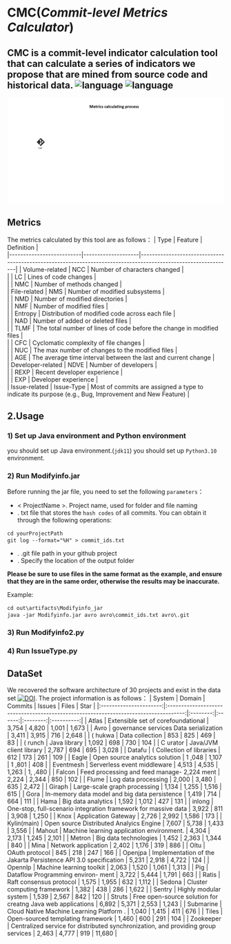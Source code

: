 # CMC(_Commit-level Metrics Calculator_)
CMC is a commit-level indicator calculation tool that can calculate a series of indicators we propose that are mined from source code and historical data.
![language](https://img.shields.io/badge/language-java-blue) ![language](https://img.shields.io/badge/language-python-green)
--- 
![Metrics calculating process](https://github.com/Quiet233/CMC/blob/main/Metrics%20calculating%20process.gif)

## Metrics
The metrics calculated by this tool are as follows：
|     Type                 |     Feature        |     Definition                                                                                                |   
|--------------------------|--------------------|---------------------------------------------------------------------------------------------------------------|
|     Volume-related       |     NCC            |     Number of characters   changed                                                                            |   
|                          |     LC             |     Lines of code changes                                                                                     |   
|                          |     NMC            |     Number of methods   changed                                                                               |   
|     File-related         |     NMS            |     Number of modified subsystems                                                                             |   
|                          |     NMD            |     Number of modified directories                                                                            |   
|                          |     NMF            |     Number of modified files                                                                                  |   
|                          |     Entropy        |     Distribution of modified code across each file                                                            |   
|                          |     NAD            |     Number of added or deleted files                                                                          |   
|                          |     TLMF           |     The total number of lines of code before the change in modified files                                     |   
|                          |     CFC            |     Cyclomatic complexity   of file changes                                                                   |   
|                          |     NUC            |     The max number of changes to the modified files                                                           |   
|                          |     AGE            |     The average time interval between the last and   current change                                           |   
|     Developer-related    |     NDVE           |     Number of developers                                                                                      |   
|                          |     REXP           |     Recent developer experience                                                                               |   
|                          |     EXP            |     Developer experience                                                                                      |   
|     Issue-related        |     Issue-Type     |     Most of commits are assigned a type to indicate   its purpose (e.g., Bug, Improvement and New Feature)    |   

## 2.Usage
### 1) Set up Java environment and Python environment
you should set up Java environment.(`jdk11`) you should set up `Python3.10` environment.
### 2) Run Modifyinfo.jar
Before running the jar file, you need to set the following `parameters`：
- < ProjectName >. Project name, used for folder and file naming
- <CommitIDPath>. txt file that stores the `hash codes` of all commits. You can obtain it through the following operations:
```shell
cd yourProjectPath
git log --format="%H" > commit_ids.txt
```

- <gitPath>. .git file path in your github project
- <OutPath>. Specify the location of the output folder

**Please be sure to use files in the same format as the example, and ensure that they are in the same order, otherwise the results may be inaccurate.**

Example:
```shell
cd out\artifacts\Modifyinfo_jar
java -jar Modifyinfo.jar avro avro\commit_ids.txt avro\.git
```

### 3) Run Modifyinfo2.py

### 4) Run IssueType.py

## DataSet
We recovered the software architecture of 30 projects and exist in the data set [![DOI](https://zenodo.org/badge/DOI/10.5281/zenodo.10444330.svg)](https://doi.org/10.5281/zenodo.10444330). The project information is as follows：
|         System         |                                        Domain                                        |  Commits | Issues |   Files  |    Star    |
|:----------------------:|:------------------------------------------------------------------------------------:|:--------:|:------:|:--------:|:----------:|
|          Atlas         |                         Extensible   set of corefoundational                         |   3,754  |  4,820 |   1,001  |    1,673   |
|          Avro          |                       governance   services Data serialization                       |   3,411  |  3,915 |    716   |    2,648   |
|         ( hukwa        |                                   Data   collection                                  |    853   |   825  |    469   |     83     |
|         ( runch        |                                    Java   library                                    |   1,092  |   698  |    730   |     104    |
|        C urator        |                               Java/JVM   client library                              |   2,787  |   694  |    695   |    3,028   |
|         Datafu         |                              (   Collection of libraries                             |    612   |   173  |    261   |     109    |
|          Eagle         |                           Open   source analytics solution                           | 1   ,048 |  1,107 | 1   ,801 |     408    |
|        Eventmesh       |                             Serverless   event middleware                            |   4,513  |  4,535 |   1,263  | 1,   ,480  |
|         Falcon         |                     Feed   processing and feed manage- 2,224 ment                    |   2,224  |  2,344 |    850   |     102    |
|          Flume         |                                 Log   data processing                                |   2,000  |  3,480 |    635   |    2,472   |
|         Giraph         |                            Large-scale   graph processing                            |   1,134  |  1,255 |   1,516  |     615    |
|          Gora          |                    In-memory   data model and big data persistence                   |   1,419  |   714  |    664   |     111    |
|          Hama          |                                 Big   data analytics                                 |   1,592  |  1,012 |    427   |     131    |
|         inlong         |           One-stop,   full-scenario integration framework for massive data           |   3,922  |   811  |   3,908  |    1,250   |
|          Knox          |                                 Application   Gateway                                |   2,726  |  2,992 |   1,586  |     173    |
|           Kylin(main)  | Open source   Distributed Analyics  Engine                                           |   7,607  |  5,738 |   1,433  |    3,556   |
|         Mahout         |                      Machine   learning application environment.                     |   4,304  |  2,173 |   1,245  |    2,101   |
|         Metron         |                                Big   data technologies                               |   1,452  |  2,363 |   1,344  |     840    |
|          Mina          |                                 Network   application                                |   2,402  |  1,176 |    319   |     886    |
|          Oltu          |                                   OAuth   protocol                                   |    845   |   218  |    247   |     166    |
|         Openjpa        |           Implementation   of the Jakarta Persistence API 3.0 specification          |   5,231  |  2,918 |   4,722  |     124    |
|         Opennlp        |                              Machine   learning toolkit                              |   2,063  |  1,520 |   1,061  |    1,313   |
|           Pig          |                         Dataflow   Programming environ- ment                         |   3,722  |  5,444 |   1,791  |     663    |
|          Ratis         |                               Raft   consensus protocol                              |   1,575  |  1,955 |    632   |    1,112   |
|         Sedona         |                             Cluster   computing framework                            |   1,382  |   438  |    286   |    1,622   |
|         Sentry         |                                Highly   modular system                               |   1,539  |  2,567 |    842   |     120    |
|         Struts         |             Free   open-source solution for creatng Java web applications            |   6,892  |  5,371 |   2,553  |    1,243   |
|        Submarine       |                      Cloud   Native Machine Learning Platform .                      |   1,040  |  1,415 |    411   |     676    |
|          Tiles         |                          Open-sourced   templating framework                         |   1,460  |   600  |    291   |     104    |
|        Zookeeper       | Centralized   service for distributed synchronization, and providing  group services |   2,463  |  4,777 |    919   |   11,680   |
